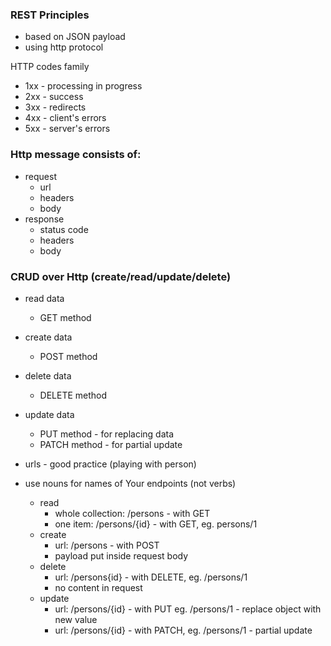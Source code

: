 ### REST Principles
- based on JSON payload
- using http protocol

HTTP codes family
- 1xx - processing in progress
- 2xx - success
- 3xx - redirects
- 4xx - client's errors
- 5xx - server's errors

### Http message consists of:
- request
  - url
  - headers
  - body
- response
  - status code
  - headers
  - body

### CRUD over Http (create/read/update/delete)
- read data
  - GET method
- create data
  - POST method
- delete data
  - DELETE method
- update data
  - PUT method - for replacing data
  - PATCH method - for partial update


- urls - good practice (playing with person)
- use nouns for names of Your endpoints (not verbs)
  - read
    - whole collection: /persons - with GET
    - one item: /persons/{id} - with GET, eg. persons/1
  - create
    - url: /persons - with POST
    - payload put inside request body
  - delete
    - url: /persons{id} - with DELETE, eg. /persons/1
    - no content in request
  - update
    - url: /persons/{id} - with PUT eg. /persons/1 - replace object with new value
    - url: /persons/{id} - with PATCH, eg. /persons/1 - partial update